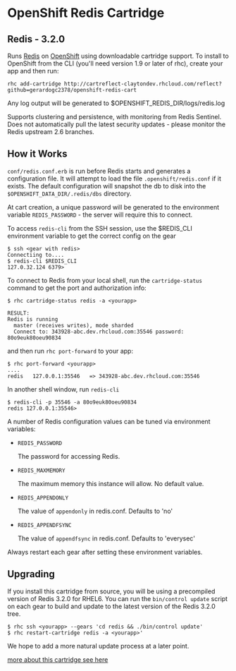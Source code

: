 OpenShift Redis Cartridge
=========================
Redis - 3.2.0
-------------

Runs [Redis](http://redis.io) on [OpenShift](https://openshift.redhat.com/app/login) using downloadable cartridge support.  To install to OpenShift from the CLI (you'll need version 1.9 or later of rhc), create your app and then run:

    rhc add-cartridge http://cartreflect-claytondev.rhcloud.com/reflect?github=gerardogc2378/openshift-redis-cart

Any log output will be generated to $OPENSHIFT_REDIS_DIR/logs/redis.log

Supports clustering and persistence, with monitoring from Redis Sentinel.  Does not automatically pull the latest security updates - please monitor the Redis upstream 2.6 branches.


How it Works
------------

`conf/redis.conf.erb` is run before Redis starts and generates a configuration file.  It will attempt to load the file `.openshift/redis.conf` if it exists.  The default configuration will snapshot the db to disk into the <code>$OPENSHIFT_DATA_DIR/.redis/dbs</code> directory.

At cart creation, a unique password will be generated to the environment variable `REDIS_PASSWORD` - the server will require this to connect.

To access `redis-cli` from the SSH session, use the $REDIS_CLI environment variable to get the correct config on the gear

    $ ssh <gear with redis>
    Connectiing to....
    $ redis-cli $REDIS_CLI
    127.0.32.124 6379>

To connect to Redis from your local shell, run the <code>cartridge-status</code> command to get the port and authorization info:

    $ rhc cartridge-status redis -a <yourapp>

    RESULT:
    Redis is running
      master (receives writes), mode sharded
      Connect to: 343928-abc.dev.rhcloud.com:35546 password: 80o9euk80oeu90834

and then run <code>rhc port-forward</code> to your app:

    $ rhc port-forward <yourapp>
    ....
    redis   127.0.0.1:35546   => 343928-abc.dev.rhcloud.com:35546

In another shell window, run <code>redis-cli</code>

    $ redis-cli -p 35546 -a 80o9euk80oeu90834
    redis 127.0.0.1:35546>

A number of Redis configuration values can be tuned via environment variables:

*  <code>REDIS_PASSWORD</code>

   The password for accessing Redis.

*  <code>REDIS_MAXMEMORY</code>

   The maximum memory this instance will allow.  No default value.

*  <code>REDIS_APPENDONLY</code>

   The value of <code>appendonly</code> in redis.conf.  Defaults to 'no'

*  <code>REDIS_APPENDFSYNC</code>

   The value of <code>appendfsync</code> in redis.conf.  Defaults to 'everysec'

Always restart each gear after setting these environment variables.


Upgrading
---------

If you install this cartridge from source, you will be using a precompiled version of Redis 3.2.0 for RHEL6.  You can run the <code>bin/control update</code> script on each gear to build and update to the latest version of the Redis 3.2.0 tree.

    $ rhc ssh <yourapp> --gears 'cd redis && ./bin/control update'
    $ rhc restart-cartridge redis -a <yourapp>'

We hope to add a more natural update process at a later point.

[more about this cartridge see here](https://github.com/smarterclayton/openshift-redis-cart "more about this cartridge")
